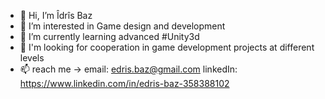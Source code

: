- 👋 Hi, I’m Îdrîs Baz
- 👀 I’m interested in  Game design and development
- 🌱 I’m currently learning advanced #Unity3d
- 💞️ I'm looking for cooperation in game development projects at different levels
- 📫 reach me ->    email: edris.baz@gmail.com
                    linkedIn: https://www.linkedin.com/in/edris-baz-358388102

<!---
mrbaz1997/mrbaz1997 is a ✨ special ✨ repository because its `README.md` (this file) appears on your GitHub profile.
You can click the Preview link to take a look at your changes.
--->
